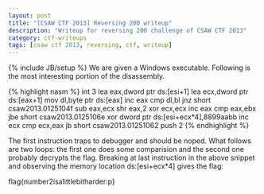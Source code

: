 ```yaml
---
layout: post
title: "[CSAW CTF 2013] Reversing 200 writeup"
description: "Writeup for reversing 200 challenge of CSAW CTF 2013"
category: ctf-writeups
tags: [csaw ctf 2013, reversing, ctf, writeup]
---
```

{% include JB/setup %}
We are given a Windows executable. Following is the most interesting portion of the
disassembly.

<!--more-->

{% highlight nasm %}
int 3
lea eax,dword ptr ds:[esi+1]
lea ecx,dword ptr ds:[eax+1]
mov dl,byte ptr ds:[eax]
inc eax
cmp dl,bl
jnz short csaw2013.0125104f
sub eax,ecx
shr eax,2
xor ecx,ecx
inc eax
cmp eax,ebx
jbe short csaw2013.0125106e
xor dword ptr ds:[esi+ecx*4],8899aabb
inc ecx
cmp ecx,eax
jb short csaw2013.01251062
push 2
{% endhighlight %}

The first instruction traps to debugger and should be noped. What follows are two loops: the first
one does some comparision and the second one probably decrypts the flag. Breaking at last instruction
in the above snippet and observing the memory location ds:\[esi+ecx\*4\] gives the flag:

flag{number2isalittlebitharder:p}
